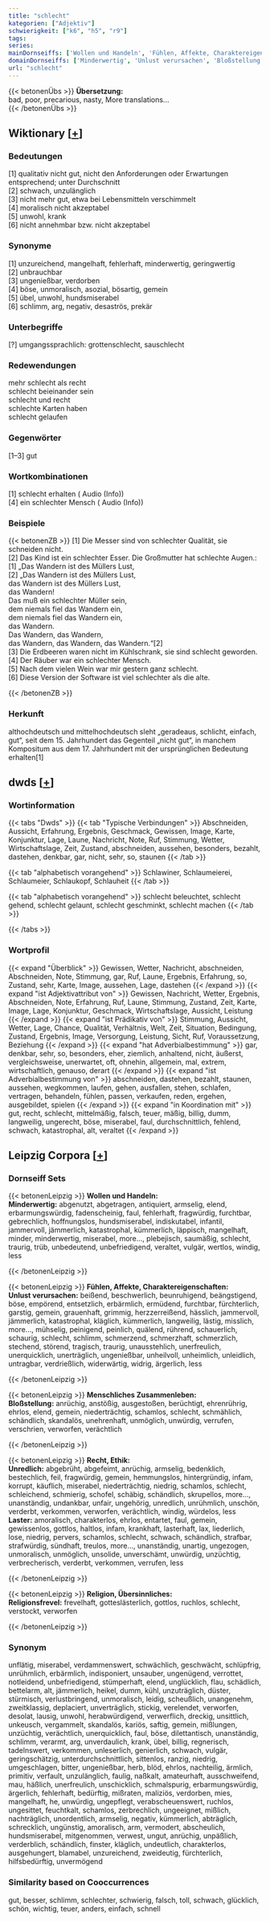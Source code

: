 ```yaml
---
title: "schlecht"
kategorien: ["Adjektiv"]
schwierigkeit: ["k6", "h5", "r9"]
tags:
series:
mainDornseiffs: ['Wollen und Handeln', 'Fühlen, Affekte, Charaktereigenschaften', 'Menschliches Zusammenleben', 'Recht, Ethik', 'Religion, Übersinnliches']
domainDornseiffs: ['Minderwertig', 'Unlust verursachen', 'Bloßstellung', 'Unredlich', 'Laster', 'Religionsfrevel']
url: "schlecht"
---
```


{{< betonenÜbs >}}
**Übersetzung:**  
bad, poor, precarious, nasty, More translations...  
{{< /betonenÜbs >}}

## Wiktionary [[+](https://de.wiktionary.org/wiki/schlecht)]

### Bedeutungen
[1] qualitativ nicht gut, nicht den Anforderungen oder Erwartungen entsprechend; unter Durchschnitt  
[2] schwach, unzulänglich  
[3] nicht mehr gut, etwa bei Lebensmitteln verschimmelt  
[4] moralisch nicht akzeptabel  
[5] unwohl, krank  
[6] nicht annehmbar bzw. nicht akzeptabel  

### Synonyme
[1] unzureichend, mangelhaft, fehlerhaft, minderwertig, geringwertig  
[2] unbrauchbar  
[3] ungenießbar, verdorben  
[4] böse, unmoralisch, asozial, bösartig, gemein  
[5] übel, unwohl, hundsmiserabel  
[6] schlimm, arg, negativ, desaströs, prekär  

### Unterbegriffe
[?] umgangssprachlich: grottenschlecht, sauschlecht  

### Redewendungen
mehr schlecht als recht  
schlecht beieinander sein  
schlecht und recht  
schlechte Karten haben  
schlecht gelaufen  

### Gegenwörter
[1–3] gut  

### Wortkombinationen
[1] schlecht erhalten ( Audio (Info))  
[4] ein schlechter Mensch ( Audio (Info))  

### Beispiele
{{< betonenZB >}}
[1] Die Messer sind von schlechter Qualität, sie schneiden nicht.  
[2] Das Kind ist ein schlechter Esser. Die Großmutter hat schlechte Augen.:[1] „Das Wandern ist des Müllers Lust,  
[2] „Das Wandern ist des Müllers Lust,  
das Wandern ist des Müllers Lust,  
das Wandern!  
Das muß ein schlechter Müller sein,  
dem niemals fiel das Wandern ein,  
dem niemals fiel das Wandern ein,  
das Wandern.  
Das Wandern, das Wandern,  
das Wandern, das Wandern, das Wandern.“[2]  
[3] Die Erdbeeren waren nicht im Kühlschrank, sie sind schlecht geworden.  
[4] Der Räuber war ein schlechter Mensch.  
[5] Nach dem vielen Wein war mir gestern ganz schlecht.  
[6] Diese Version der Software ist viel schlechter als die alte.  

{{< /betonenZB >}}
### Herkunft
althochdeutsch und mittelhochdeutsch sleht „geradeaus, schlicht, einfach, gut“, seit dem 15. Jahrhundert das Gegenteil „nicht gut“, in manchem Kompositum aus dem 17. Jahrhundert mit der ursprünglichen Bedeutung erhalten[1]  



## dwds [[+](https://www.dwds.de/wb/schlecht)]

### Wortinformation
{{< tabs "Dwds" >}}
{{< tab "Typische Verbindungen" >}}
Abschneiden, Aussicht, Erfahrung, Ergebnis, Geschmack, Gewissen, Image, Karte, Konjunktur, Lage, Laune, Nachricht, Note, Ruf, Stimmung, Wetter, Wirtschaftslage, Zeit, Zustand, abschneiden, aussehen, besonders, bezahlt, dastehen, denkbar, gar, nicht, sehr, so, staunen
{{< /tab >}}

{{< tab "alphabetisch vorangehend" >}}
Schlawiner, Schlaumeierei, Schlaumeier, Schlaukopf, Schlauheit
{{< /tab >}}

{{< tab "alphabetisch vorangehend" >}}
schlecht beleuchtet, schlecht gehend, schlecht gelaunt, schlecht geschminkt, schlecht machen
{{< /tab >}}

{{< /tabs >}}

### Wortprofil
{{< expand "Überblick" >}} Gewissen, Wetter, Nachricht, abschneiden, Abschneiden, Note, Stimmung, gar, Ruf, Laune, Ergebnis, Erfahrung, so, Zustand, sehr, Karte, Image, aussehen, Lage, dastehen {{< /expand >}}
{{< expand "ist Adjektivattribut von" >}} Gewissen, Nachricht, Wetter, Ergebnis, Abschneiden, Note, Erfahrung, Ruf, Laune, Stimmung, Zustand, Zeit, Karte, Image, Lage, Konjunktur, Geschmack, Wirtschaftslage, Aussicht, Leistung {{< /expand >}}
{{< expand "ist Prädikativ von" >}} Stimmung, Aussicht, Wetter, Lage, Chance, Qualität, Verhältnis, Welt, Zeit, Situation, Bedingung, Zustand, Ergebnis, Image, Versorgung, Leistung, Sicht, Ruf, Voraussetzung, Beziehung {{< /expand >}}
{{< expand "hat Adverbialbestimmung" >}} gar, denkbar, sehr, so, besonders, eher, ziemlich, anhaltend, nicht, äußerst, vergleichsweise, unerwartet, oft, ohnehin, allgemein, mal, extrem, wirtschaftlich, genauso, derart {{< /expand >}}
{{< expand "ist Adverbialbestimmung von" >}} abschneiden, dastehen, bezahlt, staunen, aussehen, wegkommen, laufen, gehen, ausfallen, stehen, schlafen, vertragen, behandeln, fühlen, passen, verkaufen, reden, ergehen, ausgebildet, spielen {{< /expand >}}
{{< expand "in Koordination mit" >}} gut, recht, schlecht, mittelmäßig, falsch, teuer, mäßig, billig, dumm, langweilig, ungerecht, böse, miserabel, faul, durchschnittlich, fehlend, schwach, katastrophal, alt, veraltet {{< /expand >}}

## Leipzig Corpora [[+](https://corpora.uni-leipzig.de/en/res?word=schlecht&corpusId=deu_newscrawl-public_2018)]

### Dornseiff Sets
{{< betonenLeipzig >}}
**Wollen und Handeln:**  
**Minderwertig:** abgenutzt, abgetragen, antiquiert, armselig, elend, erbarmungswürdig, fadenscheinig, faul, fehlerhaft, fragwürdig, furchtbar, gebrechlich, hoffnungslos, hundsmiserabel, indiskutabel, infantil, jammervoll, jämmerlich, katastrophal, kümmerlich, läppisch, mangelhaft, minder, minderwertig, miserabel, more..., plebejisch, saumäßig, schlecht, traurig, trüb, unbedeutend, unbefriedigend, veraltet, vulgär, wertlos, windig, less  

{{< /betonenLeipzig >}}


{{< betonenLeipzig >}}
**Fühlen, Affekte, Charaktereigenschaften:**  
**Unlust verursachen:** beißend, beschwerlich, beunruhigend, beängstigend, böse, empörend, entsetzlich, erbärmlich, ermüdend, furchtbar, fürchterlich, garstig, gemein, grauenhaft, grimmig, herzzerreißend, hässlich, jammervoll, jämmerlich, katastrophal, kläglich, kümmerlich, langweilig, lästig, misslich, more..., mühselig, peinigend, peinlich, quälend, rührend, schauerlich, schaurig, schlecht, schlimm, schmerzend, schmerzhaft, schmerzlich, stechend, störend, tragisch, traurig, unausstehlich, unerfreulich, unerquicklich, unerträglich, ungenießbar, unheilvoll, unheimlich, unleidlich, untragbar, verdrießlich, widerwärtig, widrig, ärgerlich, less  

{{< /betonenLeipzig >}}


{{< betonenLeipzig >}}
**Menschliches Zusammenleben:**  
**Bloßstellung:** anrüchig, anstößig, ausgestoßen, berüchtigt, ehrenrührig, ehrlos, elend, gemein, niederträchtig, schamlos, schlecht, schmählich, schändlich, skandalös, unehrenhaft, unmöglich, unwürdig, verrufen, verschrien, verworfen, verächtlich  

{{< /betonenLeipzig >}}


{{< betonenLeipzig >}}
**Recht, Ethik:**  
**Unredlich:** abgebrüht, abgefeimt, anrüchig, armselig, bedenklich, bestechlich, feil, fragwürdig, gemein, hemmungslos, hintergründig, infam, korrupt, käuflich, miserabel, niederträchtig, niedrig, schamlos, schlecht, schleichend, schmierig, schofel, schäbig, schändlich, skrupellos, more..., unanständig, undankbar, unfair, ungehörig, unredlich, unrühmlich, unschön, verderbt, verkommen, verworfen, verächtlich, windig, würdelos, less  
**Laster:** amoralisch, charakterlos, ehrlos, entartet, faul, gemein, gewissenlos, gottlos, haltlos, infam, krankhaft, lasterhaft, lax, liederlich, lose, niedrig, pervers, schamlos, schlecht, schwach, schändlich, strafbar, strafwürdig, sündhaft, treulos, more..., unanständig, unartig, ungezogen, unmoralisch, unmöglich, unsolide, unverschämt, unwürdig, unzüchtig, verbrecherisch, verderbt, verkommen, verrufen, less  

{{< /betonenLeipzig >}}


{{< betonenLeipzig >}}
**Religion, Übersinnliches:**  
**Religionsfrevel:** frevelhaft, gotteslästerlich, gottlos, ruchlos, schlecht, verstockt, verworfen  

{{< /betonenLeipzig >}}

### Synonym
unflätig, miserabel, verdammenswert, schwächlich, geschwächt, schlüpfrig, unrühmlich, erbärmlich, indisponiert, unsauber, ungenügend, verrottet, notleidend, unbefriedigend, stümperhaft, elend, unglücklich, flau, schädlich, bettelarm, alt, jämmerlich, heikel, dumm, kühl, unzuträglich, düster, stürmisch, verlustbringend, unmoralisch, leidig, scheußlich, unangenehm, zweitklassig, deplaciert, unverträglich, stickig, verelendet, verworfen, desolat, lausig, unwohl, herabwürdigend, verwerflich, dreckig, unsittlich, unkeusch, vergammelt, skandalös, kariös, saftig, gemein, mißlungen, unzüchtig, verächtlich, unerquicklich, faul, böse, dilettantisch, unanständig, schlimm, verarmt, arg, unverdaulich, krank, übel, billig, regnerisch, tadelnswert, verkommen, unleserlich, genierlich, schwach, vulgär, geringschätzig, unterdurchschnittlich, sittenlos, ranzig, niedrig, umgeschlagen, bitter, ungenießbar, herb, blöd, ehrlos, nachteilig, ärmlich, primitiv, verfault, unzulänglich, faulig, naßkalt, amateurhaft, ausschweifend, mau, häßlich, unerfreulich, unschicklich, schmalspurig, erbarmungswürdig, ärgerlich, fehlerhaft, bedürftig, mißraten, maliziös, verdorben, mies, mangelhaft, he, unwürdig, ungepflegt, verabscheuenswert, ruchlos, ungesittet, feuchtkalt, schamlos, zerbrechlich, ungeeignet, mißlich, nachträglich, unordentlich, armselig, negativ, kümmerlich, abträglich, schrecklich, ungünstig, amoralisch, arm, vermodert, abscheulich, hundsmiserabel, mitgenommen, verwest, ungut, anrüchig, unpäßlich, verderblich, schändlich, finster, kläglich, undeutlich, charakterlos, ausgehungert, blamabel, unzureichend, zweideutig, fürchterlich, hilfsbedürftig, unvermögend


### Similarity based on Cooccurrences
gut, besser, schlimm, schlechter, schwierig, falsch, toll, schwach, glücklich, schön, wichtig, teuer, anders, einfach, schnell

